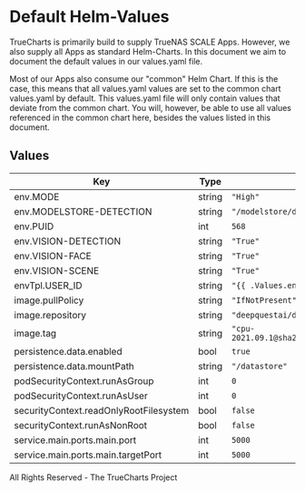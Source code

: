 # Default Helm-Values

TrueCharts is primarily build to supply TrueNAS SCALE Apps.
However, we also supply all Apps as standard Helm-Charts. In this document we aim to document the default values in our values.yaml file.

Most of our Apps also consume our "common" Helm Chart.
If this is the case, this means that all values.yaml values are set to the common chart values.yaml by default. This values.yaml file will only contain values that deviate from the common chart.
You will, however, be able to use all values referenced in the common chart here, besides the values listed in this document.

## Values

| Key | Type | Default | Description |
|-----|------|---------|-------------|
| env.MODE | string | `"High"` |  |
| env.MODELSTORE-DETECTION | string | `"/modelstore/detection"` |  |
| env.PUID | int | `568` |  |
| env.VISION-DETECTION | string | `"True"` |  |
| env.VISION-FACE | string | `"True"` |  |
| env.VISION-SCENE | string | `"True"` |  |
| envTpl.USER_ID | string | `"{{ .Values.env.PUID }}"` |  |
| image.pullPolicy | string | `"IfNotPresent"` |  |
| image.repository | string | `"deepquestai/deepstack"` |  |
| image.tag | string | `"cpu-2021.09.1@sha256:359dc8c6c5056891b2a4f419902616b8b8b9bc9068b0c20fd40e13bc7a5583b5"` |  |
| persistence.data.enabled | bool | `true` |  |
| persistence.data.mountPath | string | `"/datastore"` |  |
| podSecurityContext.runAsGroup | int | `0` |  |
| podSecurityContext.runAsUser | int | `0` |  |
| securityContext.readOnlyRootFilesystem | bool | `false` |  |
| securityContext.runAsNonRoot | bool | `false` |  |
| service.main.ports.main.port | int | `5000` |  |
| service.main.ports.main.targetPort | int | `5000` |  |

All Rights Reserved - The TrueCharts Project
